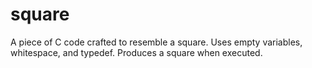 # square
A piece of C code crafted to resemble a square. Uses empty variables, whitespace, and typedef. Produces a square when executed.
